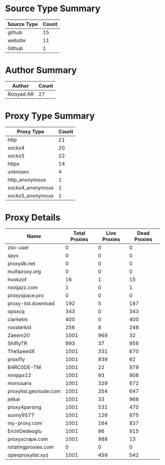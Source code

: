 # Source Type Summary

| Source Type | Count |
|-------------|-------|
| github | 15 |
| website | 11 |
| Github | 1 |


# Author Summary

| Author | Count |
|--------|-------|
| Rizsyad AR | 27 |


# Proxy Type Summary

| Proxy Type | Count |
|------------|-------|
| http | 21 |
| socks4 | 20 |
| socks5 | 22 |
| https | 14 |
| unknown | 4 |
| http_anonymous | 1 |
| socks4_anonymous | 1 |
| socks5_anonymous | 1 |


# Proxy Details

| Name | Total Proxies | Live Proxies | Dead Proxies |
|------|---------------|--------------|---------------|
| zloi-user | 0 | 0 | 0 |
| spys | 0 | 0 | 0 |
| proxydb.net | 0 | 0 | 0 |
| multiproxy.org | 0 | 0 | 0 |
| hookzof | 16 | 1 | 15 |
| rootjazz.com | 1 | 0 | 1 |
| proxyspace.pro | 0 | 0 | 0 |
| proxy-list.download | 192 | 5 | 187 |
| opsxcq | 343 | 0 | 343 |
| clarketm | 400 | 0 | 400 |
| roosterkid | 256 | 8 | 248 |
| Zaeem20 | 1001 | 969 | 32 |
| ShiftyTR | 993 | 37 | 956 |
| TheSpeedX | 1001 | 331 | 670 |
| proxifly | 1001 | 939 | 62 |
| B4RC0DE-TM | 1001 | 22 | 979 |
| mmppx12 | 1001 | 93 | 908 |
| monosans | 1001 | 329 | 672 |
| proxylist.geonode.com | 1001 | 354 | 647 |
| jetkai | 1001 | 33 | 968 |
| proxy4parsing | 1001 | 531 | 470 |
| sunny9577 | 1001 | 126 | 875 |
| my-proxy.com | 1001 | 164 | 837 |
| ErcinDedeoglu | 1001 | 86 | 915 |
| proxyscrape.com | 1001 | 988 | 13 |
| rotatingproxies.com | 0 | 0 | 0 |
| openproxylist.xyz | 1001 | 459 | 542 |
